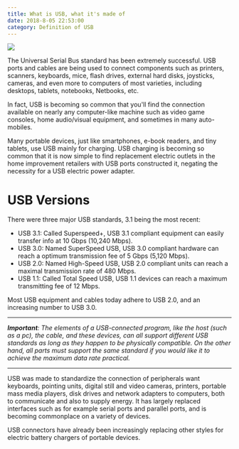 ```yaml
---
title: What is USB, what it's made of
date: 2018-8-05 22:53:00
category: Definition of USB
---
```


![](/img/1.jpg)

The Universal Serial Bus standard has been extremely successful. USB ports and cables are being used to connect components such as printers, scanners, keyboards, mice, flash drives, external hard disks, joysticks, cameras, and even more to computers of most varieties, including desktops, tablets, notebooks, Netbooks, etc.

<!-- more -->

In fact, USB is becoming so common that you'll find the connection available on nearly any computer-like machine such as video game consoles, home audio/visual equipment, and sometimes in many auto-mobiles.

Many portable devices, just like smartphones, e-book readers, and tiny tablets, use USB mainly for charging. USB charging is becoming so common that it is now simple to find replacement electric outlets in the home improvement retailers with USB ports constructed it, negating the necessity for a USB electric power adapter.

# USB Versions

There were three major USB standards, 3.1 being the most recent:
- USB 3.1: Called Superspeed+, USB 3.1 compliant equipment can easily transfer info at 10 Gbps (10,240 Mbps).
- USB 3.0: Named SuperSpeed USB, USB 3.0 compliant hardware can reach a optimum transmission fee of 5 Gbps (5,120 Mbps).
- USB 2.0: Named High-Speed USB, USB 2.0 compliant units can reach a maximal transmission rate of 480 Mbps.
- USB 1.1: Called Total Speed USB, USB 1.1 devices can reach a maximum transmitting fee of 12 Mbps.

Most USB equipment and cables today adhere to USB 2.0, and an increasing number to USB 3.0.

----

*__Important__: The elements of a USB-connected program, like the host (such as a pc), the cable, and these devices, can all support different USB standards as long as they happen to be physically compatible. On the other hand, all parts must support the same standard if you would like it to achieve the maximum data rate practical.*

----

USB was made to standardize the connection of peripherals want keyboards, pointing units, digital still and video cameras, printers, portable mass media players, disk drives and network adapters to computers, both to communicate and also to supply energy. It has largely replaced interfaces such as for example serial ports and parallel ports, and is becoming commonplace on a variety of devices.

USB connectors have already been increasingly replacing other styles for electric battery chargers of portable devices.